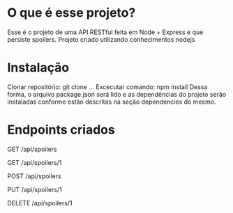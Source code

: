 # O que é esse projeto?

Esse é o projeto de uma API RESTful feita em Node + Express e que persiste spoilers.
Projeto criado utilizando conhecimentos nodejs

# Instalação

Clonar repositório:
git clone ...
Excecutar comando:
npm install
Dessa forma, o arquivo package.json será lido e as dependências do projeto serão instaladas conforme estão descritas na seção dependencies do mesmo.

# Endpoints criados

GET /api/spoilers

GET /api/spoilers/1

POST /api/spoilers

PUT /api/spoilers/1

DELETE /api/spoilers/1
